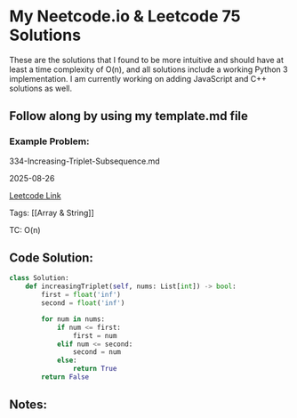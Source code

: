 # My Neetcode.io & Leetcode 75 Solutions

These are the solutions that I found to be more intuitive and should have at least a time complexity of O(n), and all solutions include a working Python 3 implementation. I am currently working on adding JavaScript and C++ solutions as well.

## Follow along by using my template.md file

### Example Problem:
334-Increasing-Triplet-Subsequence.md

2025-08-26

[Leetcode Link](https://leetcode.com/problems/increasing-triplet-subsequence/?source=submission-noac)

Tags: [[Array & String]]

TC: O(n)

## Code Solution: 

```python
class Solution:
    def increasingTriplet(self, nums: List[int]) -> bool:
        first = float('inf')
        second = float('inf')

        for num in nums:
            if num <= first:
                first = num
            elif num <= second:
                second = num
            else:
                return True
        return False
```

## Notes:
